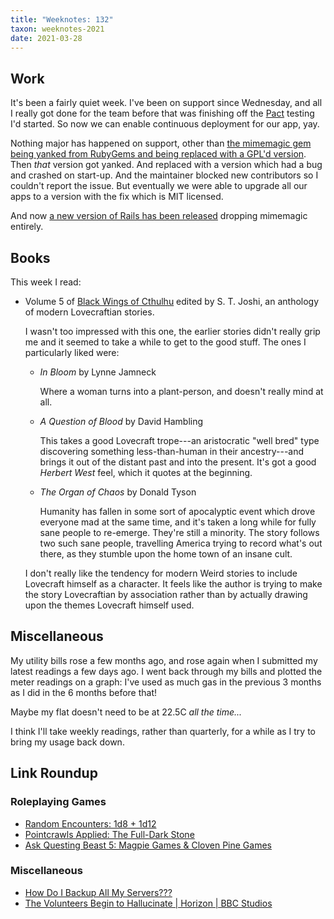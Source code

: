 ```yaml
---
title: "Weeknotes: 132"
taxon: weeknotes-2021
date: 2021-03-28
---
```


## Work

It's been a fairly quiet week.  I've been on support since Wednesday,
and all I really got done for the team before that was finishing off
the [Pact][] testing I'd started.  So now we can enable continuous
deployment for our app, yay.

Nothing major has happened on support, other than [the mimemagic gem
being yanked from RubyGems and being replaced with a GPL'd version][].
Then *that* version got yanked.  And replaced with a version which had
a bug and crashed on start-up.  And the maintainer blocked new
contributors so I couldn't report the issue.  But eventually we were
able to upgrade all our apps to a version with the fix which is MIT
licensed.

And now [a new version of Rails has been released][] dropping
mimemagic entirely.

[Pact]: https://docs.pact.io/
[the mimemagic gem being yanked from RubyGems and being replaced with a GPL'd version]: https://github.com/rails/rails/issues/41750
[a new version of Rails has been released]: https://weblog.rubyonrails.org/2021/3/26/marcel-upgrade-releases/


## Books

This week I read:

- Volume 5 of [Black Wings of Cthulhu][] edited by S. T. Joshi, an anthology of modern Lovecraftian stories.

  I wasn't too impressed with this one, the earlier stories didn't
  really grip me and it seemed to take a while to get to the good
  stuff.  The ones I particularly liked were:

  - *In Bloom* by Lynne Jamneck

    Where a woman turns into a plant-person, and doesn't really mind
    at all.

  - *A Question of Blood* by David Hambling

    This takes a good Lovecraft trope---an aristocratic "well bred"
    type discovering something less-than-human in their ancestry---and
    brings it out of the distant past and into the present.  It's got
    a good *Herbert West* feel, which it quotes at the beginning.

  - *The Organ of Chaos* by Donald Tyson

    Humanity has fallen in some sort of apocalyptic event which drove
    everyone mad at the same time, and it's taken a long while for
    fully sane people to re-emerge.  They're still a minority.  The
    story follows two such sane people, travelling America trying to
    record what's out there, as they stumble upon the home town of an
    insane cult.

  I don't really like the tendency for modern Weird stories to include
  Lovecraft himself as a character.  It feels like the author is
  trying to make the story Lovecraftian by association rather than by
  actually drawing upon the themes Lovecraft himself used.

[Black Wings of Cthulhu]: https://www.goodreads.com/book/show/36339316-black-wings-of-cthulhu


## Miscellaneous

My utility bills rose a few months ago, and rose again when I
submitted my latest readings a few days ago.  I went back through my
bills and plotted the meter readings on a graph: I've used as much gas
in the previous 3 months as I did in the 6 months before that!

Maybe my flat doesn't need to be at 22.5C *all the time...*

I think I'll take weekly readings, rather than quarterly, for a while
as I try to bring my usage back down.


## Link Roundup

### Roleplaying Games

- [Random Encounters: 1d8 + 1d12](https://merricb.com/2020/10/12/random-encounters-1d8-1d12/)
- [Pointcrawls Applied: The Full-Dark Stone](https://theadventuringday.wordpress.com/2021/03/02/pointcrawls-applied-fds/)
- [Ask Questing Beast 5: Magpie Games & Cloven Pine Games](https://www.youtube.com/watch?v=QpvIHarLiE4)

### Miscellaneous

- [How Do I Backup All My Servers???](https://www.youtube.com/watch?v=jwkRLHdtsmc)
- [The Volunteers Begin to Hallucinate | Horizon | BBC Studios](https://www.youtube.com/watch?v=0nnekxGE0nM)
